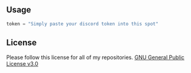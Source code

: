 ## Usage
```python
token = "Simply paste your discord token into this spot"
```
## License
Please follow this license for all of my repositories.
[GNU General Public License v3.0](https://choosealicense.com/licenses/gpl-3.0/)
